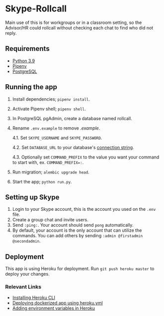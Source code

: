 # Skype-Rollcall

Main use of this is for workgroups or in a classroom setting, so the Advisor/HR could rollcall without checking each chat to find who did not reply.

## Requirements

- [Python 3.9](https://www.python.org/downloads/)
- [Pipenv](https://pipenv.pypa.io/en/latest/#install-pipenv-today)
- [PostgreSQL](https://www.postgresql.org/download/)

## Running the app

1. Install dependencies; `pipenv install`.
2. Activate Pipenv shell; `pipenv shell`.
3. In PostgreSQL pgAdmin, create a database named rollcall.
4. Rename `.env.example` to remove _.example_.

   4.1. Set `SKYPE_USERNAME` and `SKYPE_PASSWORD`.

   4.2. Set `DATABASE_URL` to your database's [connection string](https://stackoverflow.com/q/3582552/8062659).

   4.3. Optionally set `COMMAND_PREFIX` to the value you want your command to start with, ex. `COMMAND_PREFIX=:`.

5. Run migration; `alembic upgrade head`.
6. Start the app; `python run.py`.

## Setting up Skype

1. Login to your Skype account, this is the account you used on the `.env` file.
2. Create a group chat and invite users.
3. Send `:ping:`. Your account should send `pong` automatically.
4. By default, your account is the only account that can utilize the commands. You can add others by sending `:admin @firstadmin @secondadmin`.

## Deployment

This app is using Heroku for deployment. Run `git push heroku master` to deploy your changes.

### Relevant Links

- [Installing Heroku CLI](https://devcenter.heroku.com/articles/heroku-cli#install-the-heroku-cli)
- [Deploying dockerized app using heroku.yml](https://devcenter.heroku.com/articles/build-docker-images-heroku-yml)
- [Adding environment variables in Heroku](https://devcenter.heroku.com/articles/config-vars)

